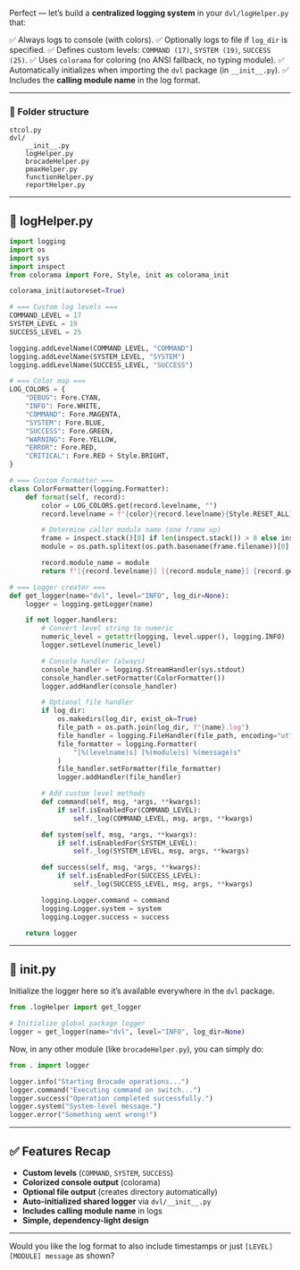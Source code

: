 Perfect — let’s build a **centralized logging system** in your `dvl/logHelper.py` that:

✅ Always logs to console (with colors).
✅ Optionally logs to file if `log_dir` is specified.
✅ Defines custom levels: `COMMAND (17)`, `SYSTEM (19)`, `SUCCESS (25)`.
✅ Uses `colorama` for coloring (no ANSI fallback, no typing module).
✅ Automatically initializes when importing the `dvl` package (in `__init__.py`).
✅ Includes the **calling module name** in the log format.

---

### 📁 Folder structure

```
stcol.py
dvl/
    __init__.py
    logHelper.py
    brocadeHelper.py
    pmaxHelper.py
    functionHelper.py
    reportHelper.py
```

---

## 🧩 logHelper.py

```python
import logging
import os
import sys
import inspect
from colorama import Fore, Style, init as colorama_init

colorama_init(autoreset=True)

# === Custom log levels ===
COMMAND_LEVEL = 17
SYSTEM_LEVEL = 19
SUCCESS_LEVEL = 25

logging.addLevelName(COMMAND_LEVEL, "COMMAND")
logging.addLevelName(SYSTEM_LEVEL, "SYSTEM")
logging.addLevelName(SUCCESS_LEVEL, "SUCCESS")

# === Color map ===
LOG_COLORS = {
    "DEBUG": Fore.CYAN,
    "INFO": Fore.WHITE,
    "COMMAND": Fore.MAGENTA,
    "SYSTEM": Fore.BLUE,
    "SUCCESS": Fore.GREEN,
    "WARNING": Fore.YELLOW,
    "ERROR": Fore.RED,
    "CRITICAL": Fore.RED + Style.BRIGHT,
}

# === Custom Formatter ===
class ColorFormatter(logging.Formatter):
    def format(self, record):
        color = LOG_COLORS.get(record.levelname, "")
        record.levelname = f"{color}{record.levelname}{Style.RESET_ALL}"

        # Determine caller module name (one frame up)
        frame = inspect.stack()[8] if len(inspect.stack()) > 8 else inspect.stack()[1]
        module = os.path.splitext(os.path.basename(frame.filename))[0]

        record.module_name = module
        return f"[{record.levelname}] [{record.module_name}] {record.getMessage()}"

# === Logger creator ===
def get_logger(name="dvl", level="INFO", log_dir=None):
    logger = logging.getLogger(name)

    if not logger.handlers:
        # Convert level string to numeric
        numeric_level = getattr(logging, level.upper(), logging.INFO)
        logger.setLevel(numeric_level)

        # Console handler (always)
        console_handler = logging.StreamHandler(sys.stdout)
        console_handler.setFormatter(ColorFormatter())
        logger.addHandler(console_handler)

        # Optional file handler
        if log_dir:
            os.makedirs(log_dir, exist_ok=True)
            file_path = os.path.join(log_dir, f"{name}.log")
            file_handler = logging.FileHandler(file_path, encoding="utf-8")
            file_formatter = logging.Formatter(
                "[%(levelname)s] [%(module)s] %(message)s"
            )
            file_handler.setFormatter(file_formatter)
            logger.addHandler(file_handler)

        # Add custom level methods
        def command(self, msg, *args, **kwargs):
            if self.isEnabledFor(COMMAND_LEVEL):
                self._log(COMMAND_LEVEL, msg, args, **kwargs)

        def system(self, msg, *args, **kwargs):
            if self.isEnabledFor(SYSTEM_LEVEL):
                self._log(SYSTEM_LEVEL, msg, args, **kwargs)

        def success(self, msg, *args, **kwargs):
            if self.isEnabledFor(SUCCESS_LEVEL):
                self._log(SUCCESS_LEVEL, msg, args, **kwargs)

        logging.Logger.command = command
        logging.Logger.system = system
        logging.Logger.success = success

    return logger
```

---

## 🧩 **init**.py

Initialize the logger here so it’s available everywhere in the `dvl` package.

```python
from .logHelper import get_logger

# Initialize global package logger
logger = get_logger(name="dvl", level="INFO", log_dir=None)
```

Now, in any other module (like `brocadeHelper.py`), you can simply do:

```python
from . import logger

logger.info("Starting Brocade operations...")
logger.command("Executing command on switch...")
logger.success("Operation completed successfully.")
logger.system("System-level message.")
logger.error("Something went wrong!")
```

---

## ✅ Features Recap

* **Custom levels** (`COMMAND`, `SYSTEM`, `SUCCESS`)
* **Colorized console output** (colorama)
* **Optional file output** (creates directory automatically)
* **Auto-initialized shared logger** via `dvl/__init__.py`
* **Includes calling module name** in logs
* **Simple, dependency-light design**

---

Would you like the log format to also include timestamps or just `[LEVEL] [MODULE] message` as shown?
